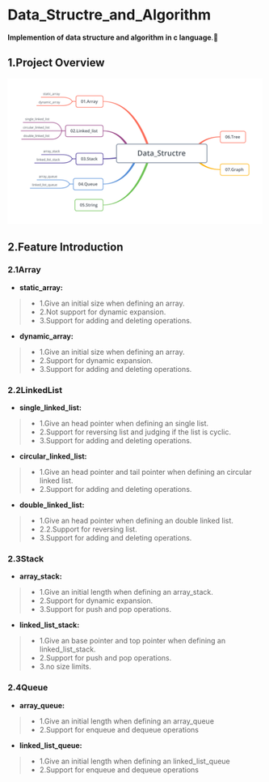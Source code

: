 # Data_Structre_and_Algorithm

**Implemention of data structure and algorithm in c language**.🌼

## 1.Project Overview
<img src = "https://github.com/StdCoutZRH/Data_Structre_and_Algorithm/blob/master/Data_Structre.png">              

## 2.Feature Introduction
### 2.1Array
* **static_array:**
 >* 1.Give an initial size when defining an array.
 >* 2.Not support for dynamic expansion.
 >* 3.Support for adding and deleting operations.
* **dynamic_array:**
 >* 1.Give an initial size when defining an array.
 >* 2.Support for dynamic expansion.
 >* 3.Support for adding and deleting operations.

### 2.2LinkedList
* **single_linked_list:**
 >* 1.Give an head pointer when defining an single list.
 >* 2.Support for reversing list and judging if the list is cyclic.
 >* 3.Support for adding and deleting operations.
 
* **circular_linked_list:**
 >* 1.Give an head pointer and tail pointer when defining an circular linked list.
 >* 2.Support for adding and deleting operations.
 
* **double_linked_list:**
 >* 1.Give an head pointer when defining an double linked list.
 >* 2.2.Support for reversing list.
 >* 3.Support for adding and deleting operations.
 
 ### 2.3Stack
 * **array_stack:**
 >*	1.Give an initial length when defining an array_stack.
 >*	2.Support for dynamic expansion.
 >* 3.Support for push and pop operations.
 * **linked_list_stack:**
 >*	1.Give an base pointer and top pointer when defining an linked_list_stack.
 >* 2.Support for push and pop operations.
 >* 3.no size limits.
 
 ### 2.4Queue
 * **array_queue:**
 >*	1.Give an initial length when defining an array_queue
 >* 2.Support for enqueue and dequeue operations
 * **linked_list_queue:**
 >*	1.Give an initial length when defining an linked_list_queue
 >* 2.Support for enqueue and dequeue operations